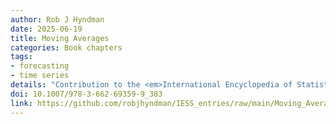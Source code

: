 ```yaml
---
author: Rob J Hyndman
date: 2025-06-19
title: Moving Averages
categories: Book chapters
tags:
- forecasting
- time series
details: "Contribution to the <em>International Encyclopedia of Statistical Science</em>, 2nd edition, ed. Miodrag Lovric, Springer. pp.1559-1562"
doi: 10.1007/978-3-662-69359-9_383
link: https://github.com/robjhyndman/IESS_entries/raw/main/Moving_Average_Rob_Hyndman.pdf
---
```

